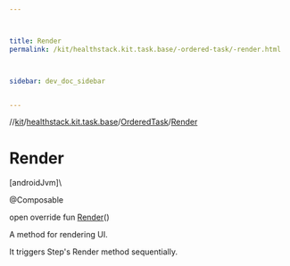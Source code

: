 ```yaml
---



title: Render
permalink: /kit/healthstack.kit.task.base/-ordered-task/-render.html



sidebar: dev_doc_sidebar


---
```




//[kit](/kit.html)/[healthstack.kit.task.base](../index.html)/[OrderedTask](index.html)/[Render](-render.html)



# Render



[androidJvm]\




@Composable



open override fun [Render](-render.html)()



A method for rendering UI.



It triggers Step's Render method sequentially.






